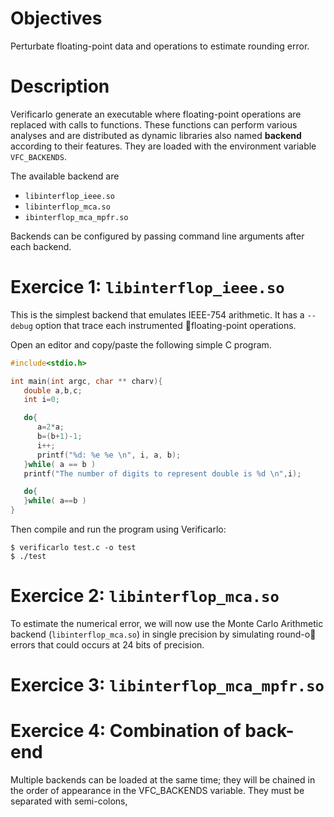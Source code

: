 # Objectives
Perturbate floating-point data and operations to estimate rounding error.

# Description
Verificarlo generate an executable where floating-point operations are replaced with calls to functions.
These functions can perform various analyses and are distributed as dynamic libraries also named **backend** according to their features. They are loaded with the environment variable `VFC_BACKENDS`.

The available backend are
* `libinterflop_ieee.so`
* `libinterflop_mca.so`
* `ibinterflop_mca_mpfr.so`

Backends can be configured by passing command line arguments after each backend.

# Exercice 1: `libinterflop_ieee.so`
This is the simplest backend that emulates IEEE-754 arithmetic. 
It has a `--debug` option that trace each instrumented floating-point operations.

Open an editor and copy/paste the following simple C program.
```C
#include<stdio.h>

int main(int argc, char ** charv){
   double a,b,c;
   int i=0;

   do{
      a=2*a;
      b=(b+1)-1;
      i++;
      printf("%d: %e %e \n", i, a, b);
   }while( a == b )
   printf("The number of digits to represent double is %d \n",i);

   do{
   }while( a==b )
}
```

Then compile and run the program using Verificarlo:

```
$ verificarlo test.c -o test
$ ./test
```

# Exercice 2: `libinterflop_mca.so`
To estimate the numerical error, we will now use the Monte Carlo Arithmetic backend (`libinterflop_mca.so`) in
single precision by simulating round-o errors that could occurs at 24 bits of precision.


# Exercice 3: `libinterflop_mca_mpfr.so`

# Exercice 4: Combination of back-end
Multiple backends can be loaded at the same time; they will be chained in the order of appearance in the VFC_BACKENDS variable. They must be separated with semi-colons,

